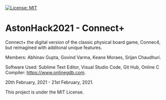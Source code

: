 [![License: MIT](https://img.shields.io/badge/License-MIT-yellow.svg)](https://raw.githubusercontent.com/AbhinavGupta2002/AstonHack2021/main/LICENSE)

# AstonHack2021 - Connect+

Connect+ the digital version of the classic physical board game, Connec4, but reimagined with additonal unique features.

Members: Abhinav Gupta, Govind Varma, Keane Moraes, Srijan Chaudhuri.

Software Used: Sublime Text Editor, Visual Studio Code, Git Hub, Online C Compiler: https://www.onlinegdb.com.

20th February, 2021 - 21st February, 2021.

This project is under the MIT License.
